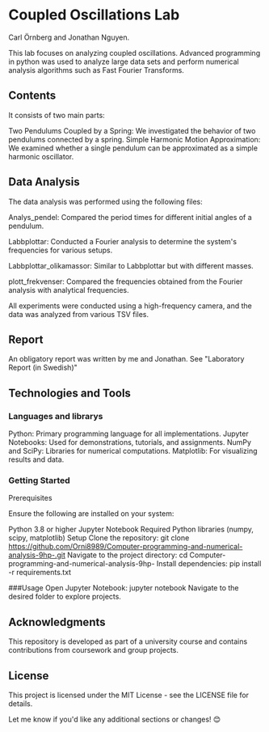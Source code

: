 # Coupled Oscillations Lab
Carl Örnberg and Jonathan Nguyen.

This lab focuses on analyzing coupled oscillations. Advanced programming in python was used to analyze large data sets and perform numerical analysis algorithms such as Fast Fourier Transforms.

## Contents
It consists of two main parts:

Two Pendulums Coupled by a Spring: We investigated the behavior of two pendulums connected by a spring.
Simple Harmonic Motion Approximation: We examined whether a single pendulum can be approximated as a simple harmonic oscillator.

## Data Analysis
The data analysis was performed using the following files:

Analys_pendel: Compared the period times for different initial angles of a pendulum.

Labbplottar: Conducted a Fourier analysis to determine the system's frequencies for various setups.

Labbplottar_olikamassor: Similar to Labbplottar but with different masses.

plott_frekvenser: Compared the frequencies obtained from the Fourier analysis with analytical frequencies.

All experiments were conducted using a high-frequency camera, and the data was analyzed from various TSV files.

## Report
An obligatory report was written by me and Jonathan. See "Laboratory Report (in Swedish)"

## Technologies and Tools

### Languages and librarys
Python: Primary programming language for all implementations.
Jupyter Notebooks: Used for demonstrations, tutorials, and assignments.
NumPy and SciPy: Libraries for numerical computations.
Matplotlib: For visualizing results and data.

### Getting Started
Prerequisites

Ensure the following are installed on your system:

Python 3.8 or higher
Jupyter Notebook
Required Python libraries (numpy, scipy, matplotlib)
Setup
Clone the repository:
git clone https://github.com/Orni8989/Computer-programming-and-numerical-analysis-9hp-.git
Navigate to the project directory:
cd Computer-programming-and-numerical-analysis-9hp-
Install dependencies:
pip install -r requirements.txt

###Usage
Open Jupyter Notebook:
jupyter notebook
Navigate to the desired folder to explore projects.


## Acknowledgments
This repository is developed as part of a university course and contains contributions from coursework and group projects.

## License
This project is licensed under the MIT License - see the LICENSE file for details.

Let me know if you'd like any additional sections or changes! 😊

